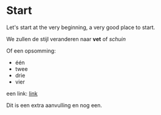 # Start
Let's start at the very beginning, a very good place to start.


We zullen de stijl veranderen naar **vet** of *schuin*

Of een opsomming:
* één
* twee
* drie
* vier

een link: [link](http://www.fluvius.be)

Dit is een extra aanvulling
en nog een.